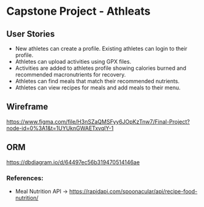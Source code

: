 # Capstone Project - Athleats

## User Stories

- New athletes can create a profile. Existing athletes can login to their profile.
- Athletes can upload activities using GPX files.
- Activities are added to athletes profile showing calories burned and recommended macronutrients for recovery.
- Athletes can find meals that match their recommended nutrients.
- Athletes can view recipes for meals and add meals to their menu.

## Wireframe

https://www.figma.com/file/H3nSZaQMSFyy6JOpKzTnw7/Final-Project?node-id=0%3A1&t=1UYUknGWAETxvqlY-1

## ORM 

https://dbdiagram.io/d/64497ec56b319470514146ae

### References:

- Meal Nutrition API -> https://rapidapi.com/spoonacular/api/recipe-food-nutrition/
